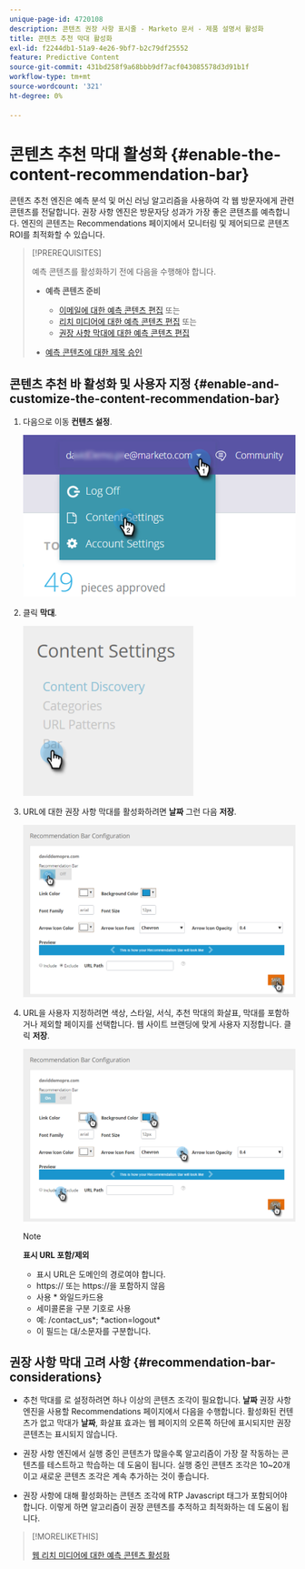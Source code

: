 ```yaml
---
unique-page-id: 4720108
description: 콘텐츠 권장 사항 표시줄 - Marketo 문서 - 제품 설명서 활성화
title: 콘텐츠 추천 막대 활성화
exl-id: f2244db1-51a9-4e26-9bf7-b2c79df25552
feature: Predictive Content
source-git-commit: 431bd258f9a68bbb9df7acf043085578d3d91b1f
workflow-type: tm+mt
source-wordcount: '321'
ht-degree: 0%

---
```


# 콘텐츠 추천 막대 활성화 {#enable-the-content-recommendation-bar}

콘텐츠 추천 엔진은 예측 분석 및 머신 러닝 알고리즘을 사용하여 각 웹 방문자에게 관련 콘텐츠를 전달합니다. 권장 사항 엔진은 방문자당 성과가 가장 좋은 콘텐츠를 예측합니다. 엔진의 콘텐츠는 Recommendations 페이지에서 모니터링 및 제어되므로 콘텐츠 ROI를 최적화할 수 있습니다.

>[!PREREQUISITES]
>
>예측 콘텐츠를 활성화하기 전에 다음을 수행해야 합니다.
>
>* **예측 콘텐츠 준비**
>
>   * [이메일에 대한 예측 콘텐츠 편집](/help/marketo/product-docs/predictive-content/working-with-predictive-content/edit-predictive-content-for-emails.md) 또는
>   * [리치 미디어에 대한 예측 콘텐츠 편집](/help/marketo/product-docs/predictive-content/working-with-predictive-content/edit-predictive-content-for-rich-media.md) 또는
>   * [권장 사항 막대에 대한 예측 콘텐츠 편집](/help/marketo/product-docs/predictive-content/working-with-predictive-content/edit-predictive-content-for-the-recommendation-bar.md)
>
>* [예측 콘텐츠에 대한 제목 승인](/help/marketo/product-docs/predictive-content/working-with-all-content/approve-a-title-for-predictive-content.md)

## 콘텐츠 추천 바 활성화 및 사용자 지정 {#enable-and-customize-the-content-recommendation-bar}

1. 다음으로 이동 **컨텐츠 설정**.

   ![](assets/settings-dropdown-hand.png)

1. 클릭 **막대**.

   ![](assets/content-settings-bar-hand.png)

1. URL에 대한 권장 사항 막대를 활성화하려면 **날짜** 그런 다음 **저장**.

   ![](assets/bar-enable.png)

1. URL을 사용자 지정하려면 색상, 스타일, 서식, 추천 막대의 화살표, 막대를 포함하거나 제외할 페이지를 선택합니다. 웹 사이트 브랜딩에 맞게 사용자 지정합니다. 클릭 **저장**.

   ![](assets/bar-customize-details-hands.png)

   >[!NOTE]
   >
   >**표시 URL 포함/제외**
   >
   >* 표시 URL은 도메인의 경로여야 합니다.
   >* https:// 또는 https://을 포함하지 않음
   >* 사용 &#42; 와일드카드용
   >* 세미콜론을 구분 기호로 사용
   >* 예: /contact_us&#42;; &#42;action=logout&#42;
   >* 이 필드는 대/소문자를 구분합니다.

## 권장 사항 막대 고려 사항 {#recommendation-bar-considerations}

* 추천 막대를 로 설정하려면 하나 이상의 콘텐츠 조각이 필요합니다. **날짜** 권장 사항 엔진을 사용할 Recommendations 페이지에서 다음을 수행합니다. 활성화된 컨텐츠가 없고 막대가 **날짜**, 화살표 효과는 웹 페이지의 오른쪽 하단에 표시되지만 권장 콘텐츠는 표시되지 않습니다.

* 권장 사항 엔진에서 실행 중인 콘텐츠가 많을수록 알고리즘이 가장 잘 작동하는 콘텐츠를 테스트하고 학습하는 데 도움이 됩니다. 실행 중인 콘텐츠 조각은 10~20개이고 새로운 콘텐츠 조각은 계속 추가하는 것이 좋습니다.
* 권장 사항에 대해 활성화하는 콘텐츠 조각에 RTP Javascript 태그가 포함되어야 합니다. 이렇게 하면 알고리즘이 권장 콘텐츠를 추적하고 최적화하는 데 도움이 됩니다.

>[!MORELIKETHIS]
>
>[웹 리치 미디어에 대한 예측 콘텐츠 활성화](/help/marketo/product-docs/predictive-content/enabling-predictive-content/enable-predictive-content-for-web-rich-media.md)
